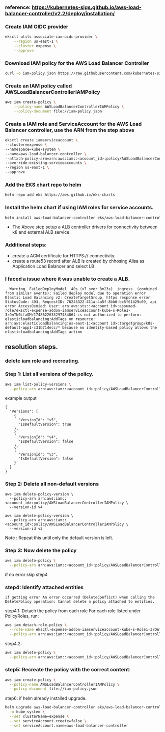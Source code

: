 ### reference: https://kubernetes-sigs.github.io/aws-load-balancer-controller/v2.2/deploy/installation/

### Create IAM OIDC provider
``` bash
eksctl utils associate-iam-oidc-provider \
    --region us-east-1 \
    --cluster expense \
    --approve
```
### Download IAM policy for the AWS Load Balancer Controller
```bash
curl -o iam-policy.json https://raw.githubusercontent.com/kubernetes-sigs/aws-load-balancer-controller/v2.10.0/docs/install/iam_policy.json
```
### Create an IAM policy called AWSLoadBalancerControllerIAMPolicy

```bash
aws iam create-policy \
    --policy-name AWSLoadBalancerControllerIAMPolicy \
    --policy-document file://iam-policy.json
```
### Create a IAM role and ServiceAccount for the AWS Load Balancer controller, use the ARN from the step above
```bash
eksctl create iamserviceaccount \
--cluster=expense \
--namespace=kube-system \
--name=aws-load-balancer-controller \
--attach-policy-arn=arn:aws:iam::<acoount_id>:policy/AWSLoadBalancerControllerIAMPolicy \
--override-existing-serviceaccounts \
--region us-east-1 \
--approve
```

### Add the EKS chart repo to helm
```bash
helm repo add eks https://aws.github.io/eks-charts
```

### Install the helm chart if using IAM roles for service accounts.

```bash
helm install aws-load-balancer-controller eks/aws-load-balancer-controller -n kube-system --set clusterName=expense --set serviceAccount.create=false --set serviceAccount.name=aws-load-balancer-controller
```
* The Above step setup a ALB controller drivers for connectivity between k8 and external ALB service.

### Additional steps:
* create a ACM certificate for HTTPS:// connectivity. 
* create a route53 record after ALB is created by chhosing Alisa as Application Load Balancer and select LB .


### I faced a issue where it was unable to create a ALB.
```
  Warning  FailedDeployModel  40s (x7 over 3m23s)  ingress  (combined from similar events): Failed deploy model due to operation error Elastic Load Balancing v2: CreateTargetGroup, https response error StatusCode: 403, RequestID: 76243322-411a-4a5f-8bb6-bc5f61429c09, api error AccessDenied: User: arn:aws:sts::<account id>:assumed-role/eksctl-expense-addon-iamserviceaccount-kube-s-Role1-3rOnTN0LfaQM/1748622633297434864 is not authorized to perform: elasticloadbalancing:AddTags on resource: arn:aws:elasticloadbalancing:us-east-1:<account id>:targetgroup/k8s-default-app1-c31b714ecc/* because no identity-based policy allows the elasticloadbalancing:AddTags action
```

## resolution steps.

### delete iam role and recreating.

### Step 1: List all versions of the policy.
```bash
aws iam list-policy-versions \
  --policy-arn arn:aws:iam::<acoount_id>:policy/AWSLoadBalancerControllerIAMPolicy
```

example output 
```
{
  "Versions": [
    {
      "VersionId": "v5",
      "IsDefaultVersion": true
    },
    {
      "VersionId": "v4",
      "IsDefaultVersion": false
    },
    {
      "VersionId": "v3",
      "IsDefaultVersion": false
    }
  ]
}
```

### Step 2: Delete all non-default versions
```
aws iam delete-policy-version \
  --policy-arn arn:aws:iam::<acoount_id>:policy/AWSLoadBalancerControllerIAMPolicy \
  --version-id v4

aws iam delete-policy-version \
  --policy-arn arn:aws:iam::<acoount_id>:policy/AWSLoadBalancerControllerIAMPolicy \
  --version-id v3
```

Note : Repeat this until only the default version is left.

### Step 3: Now delete the policy

```bash
aws iam delete-policy \
  --policy-arn arn:aws:iam::<acoount_id>:policy/AWSLoadBalancerControllerIAMPolicy
```
if no error skip step4
### step4: Identify attached entities
```
if getting error An error occurred (DeleteConflict) when calling the DeletePolicy operation: Cannot delete a policy attached to entities.
```
step4.1:  Detach the policy from each role
For each role listed under PolicyRoles, run:
```bash
aws iam detach-role-policy \
  --role-name eksctl-expense-addon-iamserviceaccount-kube-s-Role1-3rOnTN0LfaQM \
  --policy-arn arn:aws:iam::<account_id>:policy/AWSLoadBalancerControllerIAMPolicy
```
step4.2:
```bash
aws iam delete-policy \
  --policy-arn arn:aws:iam::<acoount_id>:policy/AWSLoadBalancerControllerIAMPolicy
```

### step5: Recreate the policy with the correct content:
```bash
aws iam create-policy \
  --policy-name AWSLoadBalancerControllerIAMPolicy \
  --policy-document file://iam-policy.json
```

step6: if helm already installed upgrade.
```bash
helm upgrade aws-load-balancer-controller eks/aws-load-balancer-controller \
  -n kube-system \
  --set clusterName=expense \
  --set serviceAccount.create=false \
  --set serviceAccount.name=aws-load-balancer-controller
```